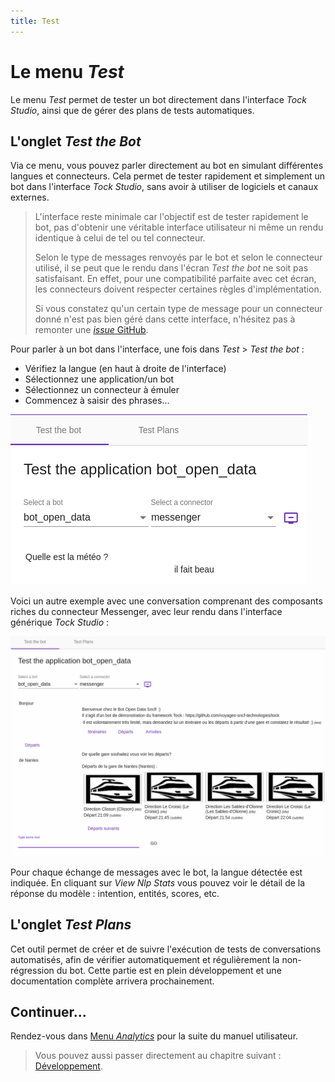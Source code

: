 ```yaml
---
title: Test
---
```


# Le menu _Test_

Le menu _Test_ permet de tester un bot directement dans l'interface _Tock Studio_, ainsi que de gérer des plans de 
tests automatiques.
 
## L'onglet _Test the Bot_

Via ce menu, vous pouvez parler directement au bot en simulant différentes langues et connecteurs.
Cela permet de tester rapidement et simplement un bot dans l'interface _Tock Studio_, 
sans avoir à utiliser de logiciels et canaux externes.

> L'interface reste minimale car l'objectif est de tester rapidement le bot, pas d'obtenir 
une véritable interface utilisateur ni même un rendu identique à celui de tel ou tel connecteur.
>
> Selon le type de messages renvoyés par le bot et selon le connecteur utilisé, il se peut que le rendu dans 
>l'écran _Test the bot_ ne soit pas satisfaisant. En effet, pour une compatibilité parfaite avec cet écran,
>les connecteurs doivent respecter certaines règles d'implémentation.
>
> Si vous constatez qu'un certain type de message pour un connecteur donné n'est pas bien géré dans cette
>interface, n'hésitez pas à remonter une [_issue_ GitHub](https://github.com/theopenconversationkit/tock/issues). 

Pour parler à un bot dans l'interface, une fois dans _Test_ > _Test the bot_ :

* Vérifiez la langue (en haut à droite de l'interface)
* Sélectionnez une application/un bot
* Sélectionnez un connecteur à émuler
* Commencez à saisir des phrases...

![Test_de_la_réponse dédiée](../../../img/build-2.png "Test de la réponse dédiée")

Voici un autre exemple avec une conversation comprenant des composants riches du connecteur Messenger, avec leur rendu 
 dans l'interface générique _Tock Studio_ :

![Test du bot](../../../img/test.png "Test du bot")

Pour chaque échange de messages avec le bot, la langue détectée est indiquée. En cliquant sur 
 _View Nlp Stats_ vous pouvez voir le détail de la réponse du modèle : intention, entités, scores, etc.

## L'onglet _Test Plans_

Cet outil permet de créer et de suivre l'exécution de tests de conversations automatisés, afin de vérifier 
automatiquement et régulièrement la non-régression du bot. Cette partie est en plein développement et une documentation 
complète arrivera prochainement.

## Continuer...

Rendez-vous dans [Menu _Analytics_](../../user/studio/analytics.md) pour la suite du manuel utilisateur. 

> Vous pouvez aussi passer directement au chapitre suivant : [Développement](../../../dev/modes.md). 
